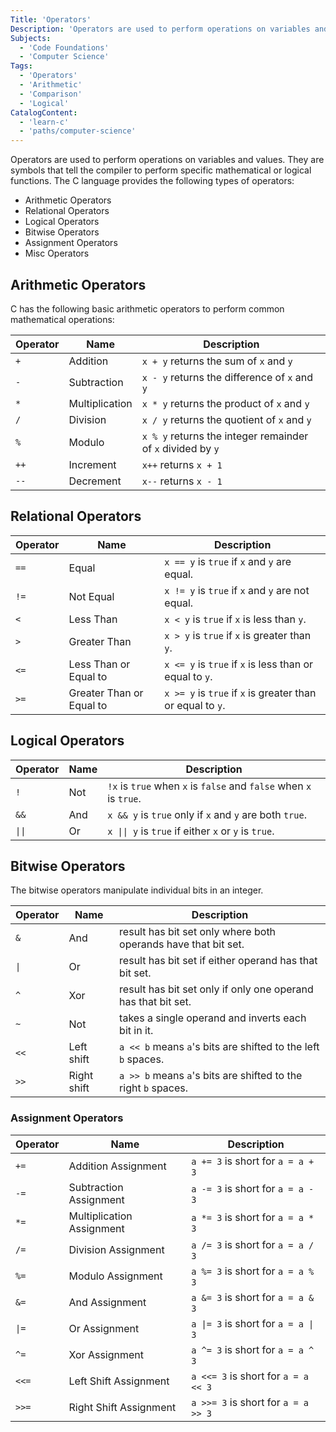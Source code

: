 ```yaml
---
Title: 'Operators'
Description: 'Operators are used to perform operations on variables and values.'
Subjects:
  - 'Code Foundations'
  - 'Computer Science'
Tags:
  - 'Operators'
  - 'Arithmetic'
  - 'Comparison'
  - 'Logical'
CatalogContent:
  - 'learn-c'
  - 'paths/computer-science'
---
```


Operators are used to perform operations on variables and values. They are symbols that tell the compiler to perform specific mathematical or logical functions. The C language provides the following types of operators:

- Arithmetic Operators
- Relational Operators
- Logical Operators
- Bitwise Operators
- Assignment Operators
- Misc Operators

## Arithmetic Operators

C has the following basic arithmetic operators to perform common mathematical operations:

| Operator | Name           | Description                                                     |
| -------- | -------------- | --------------------------------------------------------------- |
| `+`      | Addition       | `x + y` returns the sum of `x` and `y`                          |
| `-`      | Subtraction    | `x - y` returns the difference of `x` and `y`                   |
| `*`      | Multiplication | `x * y` returns the product of `x` and `y`                      |
| `/`      | Division       | `x / y` returns the quotient of `x` and `y`                     |
| `%`      | Modulo         | `x % y` returns the integer remainder of `x` divided by `y`     |
| `++`     | Increment      | `x++` returns `x + 1`                                           |
| `--`     | Decrement      | `x--` returns `x - 1`                                           |

## Relational Operators

| Operator | Name                     | Description                                                                                                                                 |
| -------- | ------------------------ | -----------------------------------------------------------|
| `==`     | Equal                    | `x == y` is `true` if `x` and `y` are equal.               |
| `!=`     | Not Equal                | `x != y` is `true` if `x` and `y` are not equal.           |
| `<`      | Less Than                | `x < y` is `true` if `x` is less than `y`.                 |
| `>`      | Greater Than             | `x > y` is `true` if `x` is greater than `y`.              |
| `<=`     | Less Than or Equal to    | `x <= y` is `true` if `x` is less than or equal to `y`.    |
| `>=`     | Greater Than or Equal to | `x >= y` is `true` if `x` is greater than or equal to `y`. |

## Logical Operators

| Operator | Name | Description                                                         |
| -------- | ---- | ------------------------------------------------------------------- |
| `!`      | Not  | `!x` is `true` when `x` is `false` and `false` when `x` is `true`.  |
| `&&`     | And  | `x && y` is `true` only if `x` and `y` are both `true`.             |
| `\|\|`   | Or   | `x \|\| y` is `true` if either `x` or `y` is `true`.                |

## Bitwise Operators

The bitwise operators manipulate individual bits in an integer.

| Operator | Name        | Description                                                    |
| -------- | ----------- | ---------------------------------------------------------------|
| `&`      | And         | result has bit set only where both operands have that bit set. |
| `\|`     | Or          | result has bit set if either operand has that bit set.         |
| `^`      | Xor         | result has bit set only if only one operand has that bit set.  |
| `~`      | Not         | takes a single operand and inverts each bit in it.             |
| `<<`     | Left shift  | `a << b` means `a`'s bits are shifted to the left `b` spaces.  |
| `>>`     | Right shift | `a >> b` means `a`'s bits are shifted to the right `b` spaces. |

### Assignment Operators

| Operator | Name                      | Description                         |
| -------- | ------------------------- | ----------------------------------- |
| `+=`     | Addition Assignment       | `a += 3` is short for `a = a + 3`   |
| `-=`     | Subtraction Assignment    | `a -= 3` is short for `a = a - 3`   |
| `*=`     | Multiplication Assignment | `a *= 3` is short for `a = a * 3`   |
| `/=`     | Division Assignment       | `a /= 3` is short for `a = a / 3`   |
| `%=`     | Modulo Assignment         | `a %= 3` is short for `a = a % 3`   |
| `&=`     | And Assignment            | `a &= 3` is short for `a = a & 3`   |
| `\|=`    | Or Assignment             | `a \|= 3` is short for `a = a \| 3` |
| `^=`     | Xor Assignment            | `a ^= 3` is short for `a = a ^ 3`   |
| `<<=`    | Left Shift Assignment     | `a <<= 3` is short for `a = a << 3` |
| `>>=`    | Right Shift Assignment    | `a >>= 3` is short for `a = a >> 3` |
